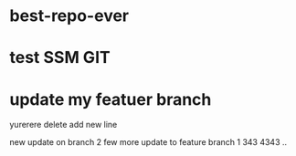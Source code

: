 # best-repo-ever
# test SSM GIT
# update my featuer branch
yurerere
delete add new line


new update on branch 2
few more update to feature branch
1
343
4343
..


